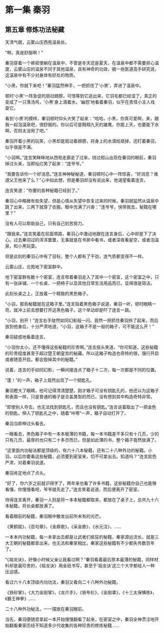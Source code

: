 # 第一集 秦羽

## 第五章 修炼功法秘藏

天清气朗，云雾山庄西苑温泉处。

“啊，真是舒服啊！”

秦羽穿着一个裤衩便躺在温泉中，不管是冬天还是夏天，在温泉中都不需要担心温度，云雾山庄的温泉不同于其他温泉，具有神奇的功效，据一些医道高手研究说，这温泉中有不少对身体有好处的物质。

“小黑，你就下来吧！”秦羽猛然伸手，一把抓住了‘小黑’，弄进了温泉中。

顿时‘小黑’一阵急促的扇动翅膀，可惜等到它逃出来，它羽毛都已经湿了，真正的变成了一只落汤鸡，‘小黑’身上滴着水，‘幽怨’地看着秦羽，似乎在责怪小主人戏耍它。

看到‘小黑’的模样，秦羽顿时仰头大笑了起来：“哈哈，小黑，你真可爱啊，来，跟我一起泡温泉吧，很舒服的。你以后可是翱翔九天的雄鹰，你能上天，也要能下水啊，否则太没用了吧。”

秦羽开着小黑的玩笑，小黑却是扇动着翅膀，将身上的水滴给扇掉，还盯着秦羽，似乎很是不满。

“小羽啊。”连言笑眯眯地从西苑走廊走了过来，绕过假山出现在秦羽的眼前，秦羽掉过头来，当即灿烂笑了起来：“连爷爷。”

“我要告诉你一个好消息。”连言神神秘秘道，秦羽顿时心中一阵惊喜，“好消息？难道父王他来了么？”心中如此想，但是秦羽却没有说出来，他渴望看着连言。

连言笑道：“你要的各种秘籍已经到了。”

秦羽心中略微有些失望，但是心情从失望中恢复过来的时候，秦羽就猛然从温泉中跳了出来，三两下就穿了衣服，眼中充满了兴奋：“连爷爷，快带我去，秘籍在哪里？”

没有人可以帮助自己，只有自己刻苦努力。

“跟我来。”连言笑着在前面带路，秦羽心中激动地跟在连言身后，心中却是下了决心。过去秦羽过的浑浑噩噩，无事就是在书房中看书，或者深夜看星空，或者泡温泉，和小黑玩耍。

但是此刻的秦羽心中有了目标，整个人都有了干劲，连气质都变得不一样。

云雾山庄，北苑地下密室群中。

地下密室群有数十个密室，连言带着秦羽走入了其中一个密室，这个密室之中，只有一张床铺、一个长桌、一把椅子以及其他日常生活用品而已，显得很是简洁。

此刻长桌之上，正放着一个精致的黑色箱子。

“小羽，那些秘籍就在这箱子里。”连言指着黑色箱子说道，秦羽一听，顿时眼睛一亮，就冲上前去想要打开这黑色箱子。这个举动却是吓了连言一跳。

“小羽，别开！”连言右手陡然如同幻影般一闪，竟然一把抓住秦羽拎了起来，而后放到他身后，十分严肃地道，“小羽，这箱子不是一般的箱子，可不能这么开！”

秦羽疑惑地看着连言。

“小羽你太小，还不懂得这些秘籍的珍贵啊。”连言摇头笑道，“你可知道，这些秘籍的珍贵程度甚至于超过楚王朝皇宫的秘藏。所以这箱子构造也奇特的很，强行开启或者随意开启，都会毁掉其中的秘籍。”

说着，连言的手如同幻影，一瞬间接连点了箱子十二次，每一次都是不同的位置。

“蓬！”的一声，箱子上竟然出现了一个钥匙孔。

秦羽瞪大了眼睛，他可记得清清楚楚，刚才箱子可没有钥匙孔的，他还以为这箱子和表面一样，只是普通的箱子是合盖类型的而已，没有想到其中构造奇特非常。

“即使别人夺去，也无法找到钥匙孔，而且也没有钥匙。”连言说着取出了一把金色的钥匙，伸入了钥匙孔之中，随着“咔嚓”一声，箱子自动打开了。

秦羽当即伸过头看去。

一眼看去，黑色箱子中有一本本极薄的书籍，每一本书籍差不多只有十几页，少的只有几页，最厚的也只有二十多页而已，但是如此薄的书，整个箱子竟然放满了。

“这里面内功秘法都是顶级的，有六十八本秘籍，还有二十八种外功的秘籍。小羽，以后你要看这些秘籍，必须要到密室来，切不可拿出去。知道吗？”连言脸色严肃，对着秦羽说道。

秦羽肯定地点了点头。

“好了，你六岁之前就识得字了，两年来也看了许多书籍，这些秘籍你自己也能够看懂，你慢慢看吧，爷爷就先走了。”连言笑着说道，而后便离开了密室。

待得连言离开，秦羽一人则是将一本本秘籍都取来，都放在了桌子上，总共九十六本秘籍，将长桌都放满了。

看着眼前的秘籍，秦羽眼中散发出前所未有的光芒。

《黄鹤赋》，《百句章》，《金鼎歌》，《采金歌》，《水元注》，……

一本本内功秘籍，每一本拿出去都是让武者们疯狂的秘籍，秦家源远流长，就是三大王朝的秘籍都拿出来，也无法和秦家相比，秦家这些秘籍有不少都失传数百年了。

“《祖龙诀》，好像小时候父亲让我看过啊？”秦羽看着最后原本最薄的秘籍，同样材料却是最珍贵的，《祖龙诀》用金纸书写，甚至于‘祖龙诀’这三个大字都给人一种压迫感。

看过六十八本顶级内功功法，秦羽又看向二十八种外功秘籍。

《铁砂掌》，《大力金刚掌》，《龙爪手》，《铁布衫》，《金刚罩》，《十三太保横练》，《霸王神拳》……

二十八种外功秘法，一一摆放在秦羽眼前。

当先，秦羽便随意拿起一本开始慢慢翻看了起来，在密室之中，秦羽全神贯注地开始翻看秦家历经不知道多少代收集的各种珍贵的修炼秘籍……

